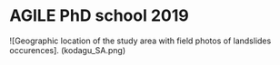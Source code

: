 # AGILE PhD school 2019

![Geographic location of the study area with field photos of landslides occurences]. (kodagu_SA.png)
